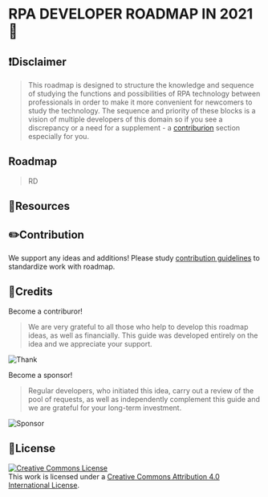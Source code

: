# RPA DEVELOPER ROADMAP IN 2021 🤖
## ❗️Disclaimer
> This roadmap is designed to structure the knowledge and sequence of studying the functions and possibilities of RPA technology between professionals in order to make it more convenient for newcomers to study the technology.
The sequence and priority of these blocks is a vision of multiple developers of this domain so if you see a discrepancy or a need for a supplement - a [contriburion](https://github.com/Andrey-Voinalovych/rpa_developer_roadmap_2021/blob/main/CONTRIBUTION.md) section especially for you.
## Roadmap
>RD
## 📒Resources

## ✏️Contribution
We support any ideas and additions! Please study [contribution guidelines](https://github.com/Andrey-Voinalovych/rpa_developer_roadmap_2021/blob/main/CONTRIBUTION.md) to standardize work with roadmap.
## 🎉Credits
Become a contriburor!
>We are very grateful to all those who help to develop this roadmap ideas, as well as financially. This guide was developed entirely on the idea and we appreciate your support.
>
![Thank](https://opencollective.com/rpa_developer_roadmap/tiers/say-thank-you.svg?avatarHeight=36?width=600?limit=7)

Become a sponsor!
>Regular developers, who initiated this idea, carry out a review of the pool of requests, as well as independently complement this guide and we are grateful for your long-term investment.
>
![Sponsor](https://opencollective.com/rpa_developer_roadmap/tiers/sponsor.svg?avatarHeight=36?width=600?limit=7)
## 📎License
<a rel="license" href="http://creativecommons.org/licenses/by/4.0/"><img alt="Creative Commons License" style="border-width:0" src="https://i.creativecommons.org/l/by/4.0/88x31.png" /></a><br />This work is licensed under a <a rel="license" href="http://creativecommons.org/licenses/by/4.0/">Creative Commons Attribution 4.0 International License</a>.
